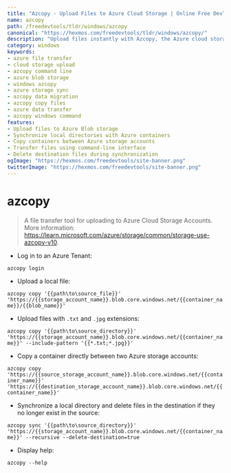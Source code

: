 ```yaml
---
title: "Azcopy - Upload Files to Azure Cloud Storage | Online Free DevTools by Hexmos"
name: azcopy
path: /freedevtools/tldr/windows/azcopy
canonical: "https://hexmos.com/freedevtools/tldr/windows/azcopy/"
description: "Upload files instantly with Azcopy, the Azure cloud storage transfer tool. Securely transfer data to Azure Blob storage, files, and disks. Free online tool, no registration required."
category: windows
keywords:
- azure file transfer
- cloud storage upload
- azcopy command line
- azure blob storage
- windows azcopy
- azure storage sync
- azcopy data migration
- azcopy copy files
- azure data transfer
- azcopy windows command
features:
- Upload files to Azure Blob storage
- Synchronize local directories with Azure containers
- Copy containers between Azure storage accounts
- Transfer files using command-line interface
- Delete destination files during synchronization
ogImage: "https://hexmos.com/freedevtools/site-banner.png"
twitterImage: "https://hexmos.com/freedevtools/site-banner.png"
---
```


# azcopy

> A file transfer tool for uploading to Azure Cloud Storage Accounts.
> More information: <https://learn.microsoft.com/azure/storage/common/storage-use-azcopy-v10>.

- Log in to an Azure Tenant:

`azcopy login`

- Upload a local file:

`azcopy copy '{{path\to\source_file}}' 'https://{{storage_account_name}}.blob.core.windows.net/{{container_name}}/{{blob_name}}'`

- Upload files with `.txt` and `.jpg` extensions:

`azcopy copy '{{path\to\source_directory}}' 'https://{{storage_account_name}}.blob.core.windows.net/{{container_name}}' --include-pattern '{{*.txt;*.jpg}}'`

- Copy a container directly between two Azure storage accounts:

`azcopy copy 'https://{{source_storage_account_name}}.blob.core.windows.net/{{container_name}}' 'https://{{destination_storage_account_name}}.blob.core.windows.net/{{container_name}}'`

- Synchronize a local directory and delete files in the destination if they no longer exist in the source:

`azcopy sync '{{path\to\source_directory}}' 'https://{{storage_account_name}}.blob.core.windows.net/{{container_name}}' --recursive --delete-destination=true`

- Display help:

`azcopy --help`
